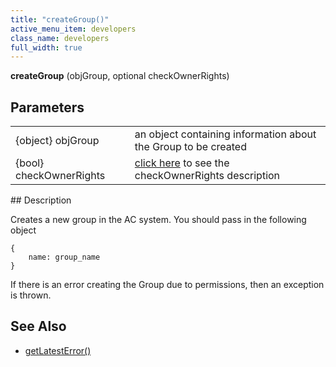 ```yaml
---
title: "createGroup()"
active_menu_item: developers
class_name: developers
full_width: true
---
```



**createGroup** (objGroup, optional checkOwnerRights)

## Parameters

<table>
<tr>
<td width="183">
{object} objGroup

</td>
<td width="15">
</td>
<td width="682">
an object containing information about the Group to be created

</td>
</tr>
<tr>
<td width="183">
{bool} checkOwnerRights

</td>
<td width="15">
</td>
<td width="682">
  <a href="/developers/documentation/scripting-apis/server-side-api/sys-object/user-management/checkowneruserrights-parameter">click here</a> to see the checkOwnerRights description

</td>
</tr>
</table>
## Description

Creates a new group in the AC system. You should pass in the following object

    {
        name: group_name
    }
     
   

If there is an error creating the Group due to permissions, then an exception is thrown.

## See Also

 - [getLatestError()](/developers/documentation/scripting-apis/server-side-api/ssj-object/miscellaneous/getlatesterror)

